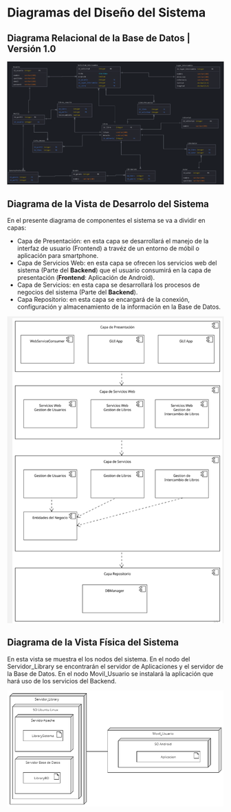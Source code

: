 # **Diagramas del Diseño del Sistema**

## Diagrama Relacional de la Base de Datos | Versión 1.0

![Diagrama Relacional](https://raw.githubusercontent.com/eluqm/CS2024-2Grupo03/refs/heads/main/Docs/imagenes/DB%20Diagrama%20V%201.0.png)

## Diagrama de la Vista de Desarrolo del Sistema

En el presente diagrama de componentes el sistema se va a dividir en capas:
- Capa de Presentación: en esta capa se desarrollará el manejo de la interfaz de usuario (Frontend) a travéz de un entorno de móbil o aplicación para smartphone.
- Capa de Servicios Web: en esta capa se ofrecen los servicios web del sistema (Parte del **Backend**) que el usuario consumirá en la capa de presentación (**Frontend**: Aplicación de Android).
- Capa de Servicios: en esta capa se desarrollará los procesos de negocios del sistema (Parte del **Backend**).
- Capa Repositorio: en esta capa se encargará de la conexión, configuración y almacenamiento de la información en la Base de Datos.

![Vista de Desarrollo](https://raw.githubusercontent.com/eluqm/CS2024-2Grupo03/refs/heads/main/Docs/imagenes/Diagrama%20de%20componentes.jpg)

## Diagrama de la Vista Física del Sistema
En esta vista se muestra el los nodos del sistema. En el nodo del Servidor_Library se encontrarán el servidor de Aplicaciones y el servidor de la Base de Datos. En el nodo Movil_Usuario se instalará la aplicación que hará uso de los servicios del Backend.

![Vista Física](https://raw.githubusercontent.com/eluqm/CS2024-2Grupo03/refs/heads/main/Docs/imagenes/VISTA%20FISICA.png)
